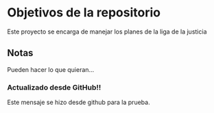 # Objetivos de la repositorio

Este proyecto se encarga de manejar los planes de la liga de la justicia


## Notas
Pueden hacer lo que quieran...

### Actualizado desde GitHub!!
Este mensaje se hizo desde github para la prueba.

